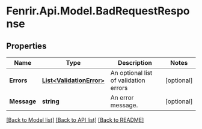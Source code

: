 # Fenrir.Api.Model.BadRequestResponse

## Properties

Name | Type | Description | Notes
------------ | ------------- | ------------- | -------------
**Errors** | [**List&lt;ValidationError&gt;**](ValidationError.md) | An optional list of validation errors | [optional] 
**Message** | **string** | An error message. | [optional] 

[[Back to Model list]](../README.md#documentation-for-models) [[Back to API list]](../README.md#documentation-for-api-endpoints) [[Back to README]](../README.md)

